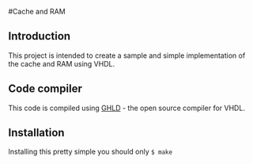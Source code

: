 #Cache and RAM  
## Introduction  
This project is intended to create a sample and simple implementation of the 
cache and RAM using VHDL.  
## Code compiler  
This code is compiled using [GHLD](https://github.com/tgingold/ghdl) - the open source 
compiler for VHDL.  
## Installation  
Installing this pretty simple you should only ```$ make``` 
